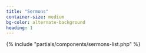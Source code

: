 ```yaml
---
title: "Sermons"
container-size: medium
bg-color: alternate-background
heading: 1
---
```


{% include "partials/components/sermons-list.php" %}